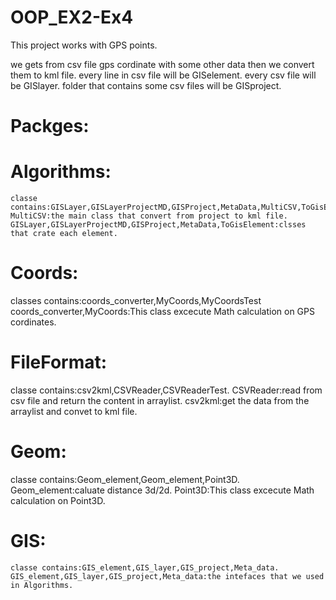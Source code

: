 # OOP_EX2-Ex4
This project works with GPS points.

we gets from csv file gps cordinate with some other data then we convert them to kml file.
every line in csv file will be GISelement.
every csv file will be GISlayer.
folder that contains some csv files will be GISproject.

 

# Packges:

   # Algorithms:
    classe contains:GISLayer,GISLayerProjectMD,GISProject,MetaData,MultiCSV,ToGisElement.
    MultiCSV:the main class that convert from project to kml file.
    GISLayer,GISLayerProjectMD,GISProject,MetaData,ToGisElement:clsses that crate each element.
  # Coords:
   classes contains:coords_converter,MyCoords,MyCoordsTest
   coords_converter,MyCoords:This class excecute Math calculation on GPS cordinates.
  # FileFormat:
   classe contains:csv2kml,CSVReader,CSVReaderTest.
   CSVReader:read from csv file and return the content in arraylist.
   csv2kml:get the data from the arraylist and convet to kml file.
  # Geom:
   classe contains:Geom_element,Geom_element,Point3D.
   Geom_element:caluate distance 3d/2d.
   Point3D:This class excecute Math calculation on Point3D.
   # GIS:
    classe contains:GIS_element,GIS_layer,GIS_project,Meta_data.
    GIS_element,GIS_layer,GIS_project,Meta_data:the intefaces that we used in Algorithms.
    
    
   
  
